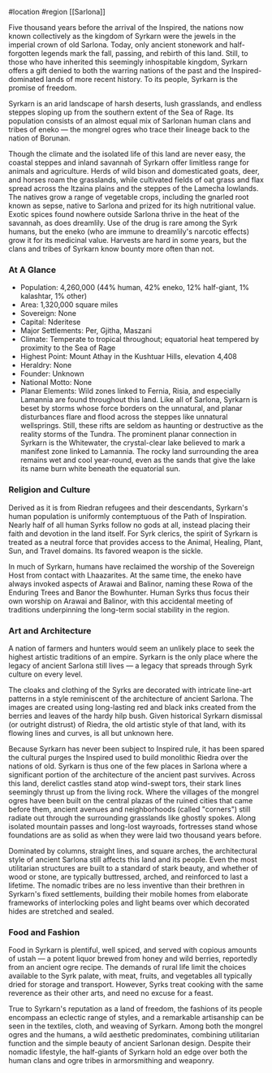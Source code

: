  #location #region [[Sarlona]]

Five thousand years before the arrival of the Inspired, the nations now known collectively as the kingdom of Syrkarn were the jewels in the imperial crown of old Sarlona. Today, only ancient stonework and half-forgotten legends mark the fall, passing, and rebirth of this land. Still, to those who have inherited this seemingly inhospitable kingdom, Syrkarn offers a gift denied to both the warring nations of the past and the Inspired-dominated lands of more recent history. To its people, Syrkarn is the promise of freedom.

Syrkarn is an arid landscape of harsh deserts, lush grasslands, and endless steppes sloping up from the southern extent of the Sea of Rage. Its population consists of an almost equal mix of Sarlonan human clans and tribes of eneko — the mongrel ogres who trace their lineage back to the nation of Borunan.

Though the climate and the isolated life of this land are never easy, the coastal steppes and inland savannah of Syrkarn offer limitless range for animals and agriculture. Herds of wild bison and domesticated goats, deer, and horses roam the grasslands, while cultivated fields of oat grass and flax spread across the Itzaina plains and the steppes of the Lamecha lowlands. The natives grow a range of vegetable crops, including the gnarled root known as sepse, native to Sarlona and prized for its high nutritional value. Exotic spices found nowhere outside Sarlona thrive in the heat of the savannah, as does dreamlily. Use of the drug is rare among the Syrk humans, but the eneko (who are immune to dreamlily's narcotic effects) grow it for its medicinal value. Harvests are hard in some years, but the clans and tribes of Syrkarn know bounty more often than not.

### At A Glance

* Population: 4,260,000 (44% human, 42% eneko, 12% half-giant, 1% kalashtar, 1% other)
* Area: 1,320,000 square miles
* Sovereign: None
* Capital: Nderitese
* Major Settlements: Per, Gjitha, Maszani
* Climate: Temperate to tropical throughout; equatorial heat tempered by proximity to the Sea of Rage
* Highest Point: Mount Athay in the Kushtuar Hills, elevation 4,408
* Heraldry: None
* Founder: Unknown
* National Motto: None
* Planar Elements: Wild zones linked to Fernia, Risia, and especially Lamannia are found throughout this land. Like all of Sarlona, Syrkarn is beset by storms whose force borders on the unnatural, and planar disturbances flare and flood across the steppes like unnatural wellsprings. Still, these rifts are seldom as haunting or destructive as the reality storms of the Tundra. The prominent planar connection in Syrkarn is the Whitewater, the crystal-clear lake believed to mark a manifest zone linked to Lamannia. The rocky land surrounding the area remains wet and cool year-round, even as the sands that give the lake its name burn white beneath the equatorial sun.

### Religion and Culture

Derived as it is from Riedran refugees and their descendants, Syrkarn's human population is uniformly contemptuous of the Path of Inspiration. Nearly half of all human Syrks follow no gods at all, instead placing their faith and devotion in the land itself. For Syrk clerics, the spirit of Syrkarn is treated as a neutral force that provides access to the Animal, Healing, Plant, Sun, and Travel domains. Its favored weapon is the sickle.

In much of Syrkarn, humans have reclaimed the worship of the Sovereign Host from contact with Lhaazarites. At the same time, the eneko have always invoked aspects of Arawai and Balinor, naming these Rowa of the Enduring Trees and Banor the Bowhunter. Human Syrks thus focus their own worship on Arawai and Balinor, with this accidental meeting of traditions underpinning the long-term social stability in the region.

### Art and Architecture

A nation of farmers and hunters would seem an unlikely place to seek the highest artistic traditions of an empire. Syrkarn is the only place where the legacy of ancient Sarlona still lives — a legacy that spreads through Syrk culture on every level.

The cloaks and clothing of the Syrks are decorated with intricate line-art patterns in a style reminiscent of the architecture of ancient Sarlona. The images are created using long-lasting red and black inks created from the berries and leaves of the hardy hilp bush. Given historical Syrkarn dismissal (or outright distrust) of Riedra, the old artistic style of that land, with its flowing lines and curves, is all but unknown here.

Because Syrkarn has never been subject to Inspired rule, it has been spared the cultural purges the Inspired used to build monolithic Riedra over the nations of old. Syrkarn is thus one of the few places in Sarlona where a significant portion of the architecture of the ancient past survives. Across this land, derelict castles stand atop wind-swept tors, their stark lines seemingly thrust up from the living rock. Where the villages of the mongrel ogres have been built on the central plazas of the ruined cities that came before them, ancient avenues and neighborhoods (called "corners") still radiate out through the surrounding grasslands like ghostly spokes. Along isolated mountain passes and long-lost wayroads, fortresses stand whose foundations are as solid as when they were laid two thousand years before.

Dominated by columns, straight lines, and square arches, the architectural style of ancient Sarlona still affects this land and its people. Even the most utilitarian structures are built to a standard of stark beauty, and whether of wood or stone, are typically buttressed, arched, and reinforced to last a lifetime. The nomadic tribes are no less inventive than their brethren in Syrkarn's fixed settlements, building their mobile homes from elaborate frameworks of interlocking poles and light beams over which decorated hides are stretched and sealed.

### Food and Fashion

Food in Syrkarn is plentiful, well spiced, and served with copious amounts of ustah — a potent liquor brewed from honey and wild berries, reportedly from an ancient ogre recipe. The demands of rural life limit the choices available to the Syrk palate, with meat, fruits, and vegetables all typically dried for storage and transport. However, Syrks treat cooking with the same reverence as their other arts, and need no excuse for a feast.

True to Syrkarn's reputation as a land of freedom, the fashions of its people encompass an eclectic range of styles, and a remarkable artisanship can be seen in the textiles, cloth, and weaving of Syrkarn. Among both the mongrel ogres and the humans, a wild aesthetic predominates, combining utilitarian function and the simple beauty of ancient Sarlonan design. Despite their nomadic lifestyle, the half-giants of Syrkarn hold an edge over both the human clans and ogre tribes in armorsmithing and weaponry.

